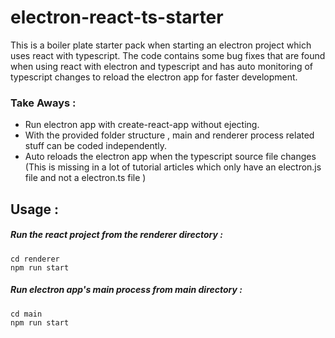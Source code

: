 # electron-react-ts-starter 

This is a boiler plate starter pack when starting an electron project which uses react with typescript. The code contains some bug fixes that are found when using react with electron and typescript and has auto monitoring of typescript changes to reload the electron app for faster development.

### Take Aways :
+ Run electron app with create-react-app without ejecting.
+ With the provided folder structure , main and renderer process related stuff can be coded independently.
+ Auto reloads the electron app when the typescript source file changes (This is missing in a lot of tutorial articles which only have an electron.js file and not a electron.ts file )

## Usage : 

##### Run the react project from the renderer directory :

```
cd renderer
npm run start
```

##### Run electron app's main process from main directory :

```
cd main
npm run start
```

